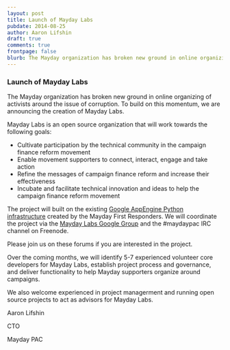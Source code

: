 ```yaml
---
layout: post
title: Launch of Mayday Labs
pubdate: 2014-08-25
author: Aaron Lifshin
draft: true
comments: true
frontpage: false
blurb: The Mayday organization has broken new ground in online organizing of activists around the issue of corruption.  To build on this momentum, we are announcing the creation of Mayday Labs.
---
```


### Launch of Mayday Labs

The Mayday organization has broken new ground in online organizing of activists around the issue of corruption.  To build on this momentum, we are announcing the creation of Mayday Labs.

Mayday Labs is an open source organization that will work towards the following goals:

 - Cultivate participation by the technical community in the campaign finance reform
movement
 - Enable movement supporters to connect, interact, engage and take action
 - Refine the messages of campaign finance reform and increase their effectiveness
 - Incubate and facilitate technical innovation and ideas to help the campaign finance reform
movement

The project will built on the existing [Google AppEngine Python infrastructure](https://github.com/MayOneUS/wiki/wiki/Developer-Information) created by the Mayday First Responders.  We will coordinate the project via the [Mayday Labs Google Group](https://groups.google.com/forum/#!forum/mayday-labs) and the #maydaypac IRC channel on Freenode.

Please join us on these forums if you are interested in the project.

Over the coming months, we will identify 5-7 experienced volunteer core developers for Mayday Labs, establish project process and governance, and deliver functionality to help Mayday supporters organize around campaigns.

We also welcome experienced in project managerment and running open source projects to act as advisors for Mayday Labs.

Aaron Lifshin

CTO

Mayday PAC
